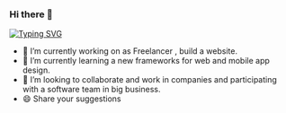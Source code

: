 ### Hi there 👋


[![Typing SVG](https://readme-typing-svg.herokuapp.com?font=Caveat&size=45&duration=6000&color=CF7969E6&width=600&height=60&lines=welcome+to+my+profile+%5E_%5E;I'm+web+dervloper+;IT+Engineer;Always+stay+informed+of+what's+new)](https://git.io/typing-svg)



- 🔭 I’m currently working on as Freelancer , build a website.
- 🌱 I’m currently learning a new frameworks for web and mobile app design.
- 👯 I’m looking to collaborate and work in companies and participating with a software team in big business.
- 😄 Share your suggestions 

<!--
**HaifaaNabeel/HaifaaNabeel** is a ✨ _special_ ✨ repository because its `README.md` (this file) appears on your GitHub profile.

Here are some ideas to get you started:

- 🔭 I’m currently working on as Freelancer , build a website.
- 🌱 I’m currently learning a new frameworks for web and mobile app design.
- 👯 I’m looking to collaborate and work in companies and participating with a software team in big business.
- 🤔 I’m looking for help with ...
- 💬 Ask me about ...
- 📫 How to reach me: ...
- 😄 Pronouns: ...
- ⚡ Fun fact: ...
-->
